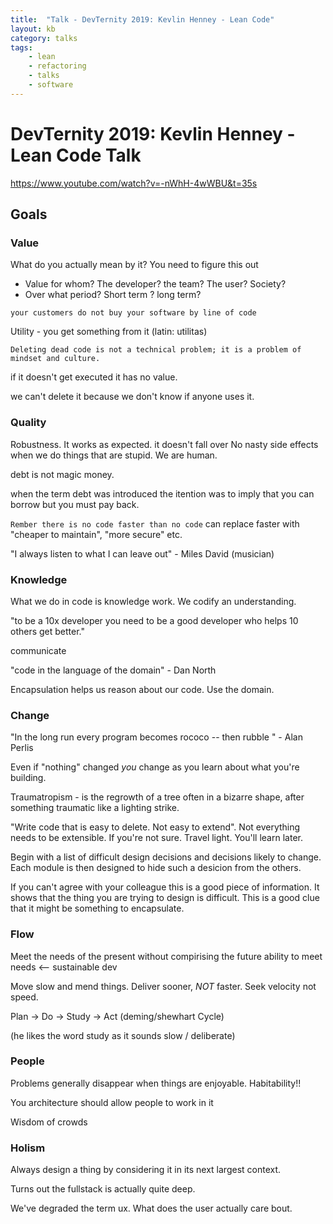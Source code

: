```yaml
---
title:  "Talk - DevTernity 2019: Kevlin Henney - Lean Code"
layout: kb
category: talks
tags:
    - lean
    - refactoring
    - talks
    - software
---
```

#  DevTernity 2019: Kevlin Henney - Lean Code Talk
https://www.youtube.com/watch?v=-nWhH-4wWBU&t=35s

## Goals

### Value

What do you actually mean by it? You need to figure this out
 - Value for whom? The developer? the team? The user? Society?
 - Over what period? Short term ? long term?
 
`your customers do not buy your software by line of code`

 Utility - you get something from it (latin: utilitas)

 
`Deleting dead code is not a technical problem; it is a problem of mindset and culture.`

if it doesn't get executed it has no value.

we can't delete it because we don't know if anyone uses it.

### Quality

Robustness. It works as expected. it doesn't fall over
No nasty side effects when we do things that are stupid. We are human.

debt is not magic money.

when the term debt was introduced the itention was to imply that you can borrow but you must pay back.


`Rember there is no code faster than no code`  can replace faster with "cheaper to maintain", "more secure" etc.

"I always listen to what I can leave out" - Miles David (musician)

### Knowledge

What we do in code is knowledge work. We codify an understanding.

"to be a 10x developer you need to be a good developer who helps 10 others get better."

communicate

"code in the language of the domain" - Dan North

Encapsulation helps us reason about our code. Use the domain.

### Change

"In the long run every program becomes rococo -- then rubble " - Alan Perlis

Even if "nothing" changed *you* change as you learn about what you're building.

Traumatropism - is the regrowth of a tree often in a bizarre shape, after something traumatic like a lighting strike.

"Write code that is easy to delete. Not easy to extend". Not everything needs to be extensible. If you're not sure. Travel light. You'll learn later.

Begin with a list of difficult design decisions and decisions likely to change. Each module is then designed to hide such a desicion from the others.

If you can't agree with your colleague this is a good piece of information. It shows that the thing you are trying to design is difficult. This is a good
clue that it might be something to encapsulate.


### Flow
Meet the needs of the present without compirising the future ability to meet needs <-- sustainable dev

Move slow and mend things. Deliver sooner, *NOT* faster. Seek velocity not speed.

Plan -> Do -> Study -> Act (deming/shewhart Cycle)

(he likes the word study as it sounds slow / deliberate)



### People
Problems generally disappear when things are enjoyable.
Habitability!!

You architecture should allow people to work in it

Wisdom of crowds

### Holism

Always design a thing by considering it in its next largest context.

Turns out the fullstack is actually quite deep.

We've degraded the term ux. What does the user actually care bout.

